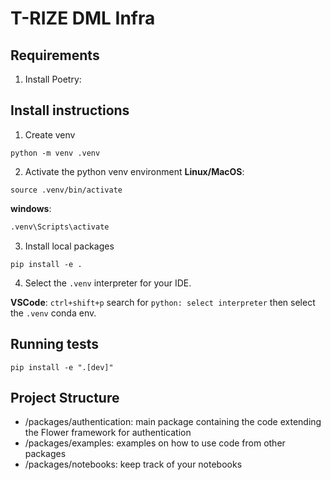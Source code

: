 # T-RIZE DML Infra

## Requirements

1. Install Poetry:
## Install instructions

1. Create venv
```shell 
python -m venv .venv
```

2. Activate the python venv environment
**Linux/MacOS**:
```shell
source .venv/bin/activate
```
**windows**:
```bash
.venv\Scripts\activate
```

3. Install local packages
```
pip install -e .
```
4. Select the `.venv` interpreter for your IDE.

**VSCode**: `ctrl+shift+p` search for `python: select interpreter` then select the `.venv` conda env.

## Running tests
```shell
pip install -e ".[dev]"
```
## Project Structure

- /packages/authentication: main package containing the code extending the Flower framework for authentication
- /packages/examples: examples on how to use code from other packages
- /packages/notebooks: keep track of your notebooks